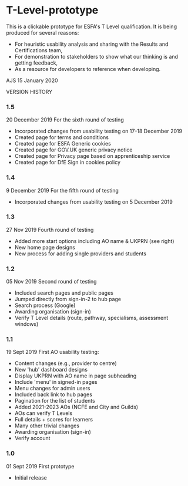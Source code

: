 # T-Level-prototype

This is a clickable prototype for ESFA's T Level qualification. It is being produced for several reasons:

* For heuristic usability analysis and sharing with the Results and Certifications team,
* For demonstration to stakeholders to show what our thinking is and getting feedback,
* As a resource for developers to reference when developing.

AJS
15 January 2020

VERSION HISTORY

### 1.5

20 December 2019	For the sixth round of testing
* Incorporated changes from usability testing on 17-18 December 2019
* Created page for terms and conditions
* Created page for ESFA Generic cookies
* Created page for GOV.UK generic privacy notice
* Created page for Privacy page based on apprenticeship service
* Created page for DfE Sign in cookies policy

### 1.4

9 December 2019	For the fifth round of testing
* Incorporated changes from usability testing on 5 December 2019

### 1.3

27 Nov 2019	Fourth round of testing
* Added more start options including AO name & UKPRN (see right)
* New home page designs
* New process for adding single providers and students

### 1.2 

05 Nov 2019	Second round of testing
* Included search pages and public pages
* Jumped directly from sign-in-2 to hub page
* Search process (Google)
* Awarding organisation (sign-in)
* Verify T Level details (route, pathway, specialisms, assessment windows)

### 1.1	

19 Sept 2019	First AO usability testing:
* Content changes (e.g., provider to centre)
* New 'hub' dashboard designs
* Display UKPRN with AO name in page subheading
* Include 'menu' in signed-in pages
* Menu changes for admin users
* Included back link to hub pages
* Pagination for the list of students
* Added 2021-2023 AOs (NCFE and City and Guilds)
* AOs can verify T Levels
* Full details + scores for learners
* Many other trivial changes
* Awarding organisation (sign-in)
* Verify account

### 1.0	

01 Sept 2019	First prototype
* Initial release
